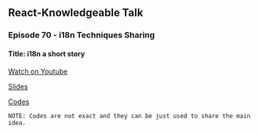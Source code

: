 ## React-Knowledgeable Talk

### Episode 70 - i18n Techniques Sharing

#### Title: i18n a short story

[Watch on Youtube](https://www.youtube.com/watch?v=0n7qMocglHw&t=2630s)

[Slides](https://github.com/mohsenshafiei/react-knowledgeable-talk/blob/master/slides/i18n%20-%20a%20short%20story.pdf)

[Codes](https://github.com/mohsenshafiei/react-knowledgeable-talk/tree/master/code)

`NOTE: Codes are not exact and they can be just used to share the main idea.`
